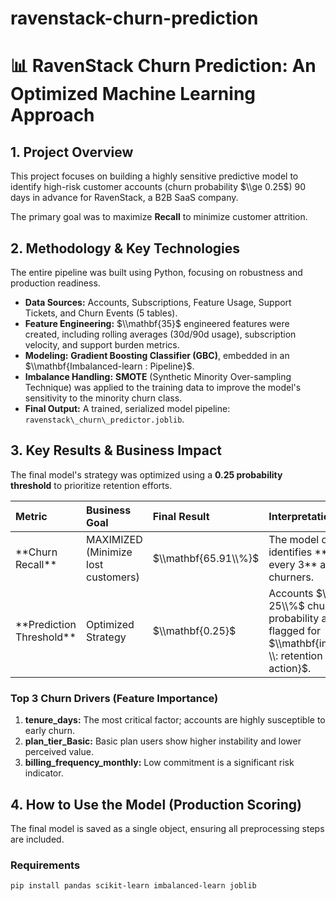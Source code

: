 # ravenstack-churn-prediction

# 📊 RavenStack Churn Prediction: An Optimized Machine Learning Approach

## 1\. Project Overview

This project focuses on building a highly sensitive predictive model to identify high-risk customer accounts (churn probability $\\ge 0.25$) 90 days in advance for RavenStack, a B2B SaaS company.

The primary goal was to maximize **Recall** to minimize customer attrition.

## 2\. Methodology \& Key Technologies

The entire pipeline was built using Python, focusing on robustness and production readiness.

* **Data Sources:** Accounts, Subscriptions, Feature Usage, Support Tickets, and Churn Events (5 tables).
* **Feature Engineering:** $\\mathbf{35}$ engineered features were created, including rolling averages (30d/90d usage), subscription velocity, and support burden metrics.
* **Modeling:** **Gradient Boosting Classifier (GBC)**, embedded in an $\\mathbf{Imbalanced-learn : Pipeline}$.
* **Imbalance Handling:** **SMOTE** (Synthetic Minority Over-sampling Technique) was applied to the training data to improve the model's sensitivity to the minority churn class.
* **Final Output:** A trained, serialized model pipeline: `ravenstack\_churn\_predictor.joblib`.

## 3\. Key Results \& Business Impact

The final model's strategy was optimized using a **$0.25$ probability threshold** to prioritize retention efforts.

| Metric | Business Goal | Final Result | Interpretation |
| :--- | :--- | :--- | :--- |
| \*\*Churn Recall\*\* | MAXIMIZED (Minimize lost customers) | $\\mathbf{65.91\\%}$ | The model correctly identifies \*\*2 out of every 3\*\* actual churners. |
| \*\*Prediction Threshold\*\* | Optimized Strategy | $\\mathbf{0.25}$ | Accounts $\\ge 25\\%$ churn probability are flagged for $\\mathbf{immediate \\: retention \\: action}$. |

### Top 3 Churn Drivers (Feature Importance)

1. **tenure\_days:** The most critical factor; accounts are highly susceptible to early churn.
2. **plan\_tier\_Basic:** Basic plan users show higher instability and lower perceived value.
3. **billing\_frequency\_monthly:** Low commitment is a significant risk indicator.

## 4\. How to Use the Model (Production Scoring)

The final model is saved as a single object, ensuring all preprocessing steps are included.

### Requirements

```bash
pip install pandas scikit-learn imbalanced-learn joblib

